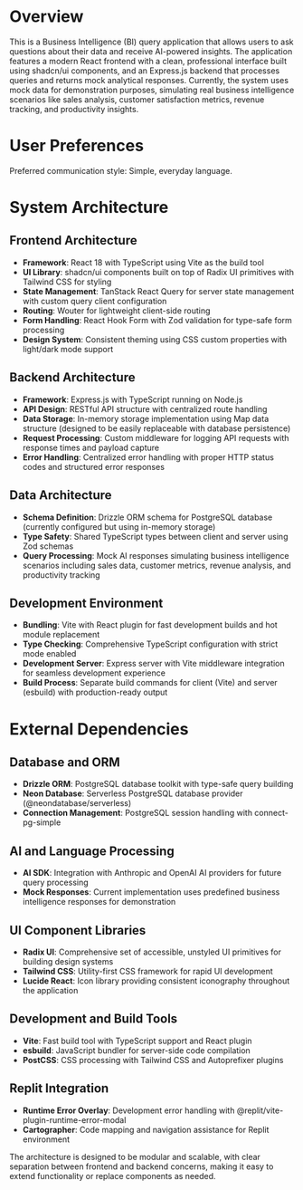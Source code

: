 # Overview

This is a Business Intelligence (BI) query application that allows users to ask questions about their data and receive AI-powered insights. The application features a modern React frontend with a clean, professional interface built using shadcn/ui components, and an Express.js backend that processes queries and returns mock analytical responses. Currently, the system uses mock data for demonstration purposes, simulating real business intelligence scenarios like sales analysis, customer satisfaction metrics, revenue tracking, and productivity insights.

# User Preferences

Preferred communication style: Simple, everyday language.

# System Architecture

## Frontend Architecture
- **Framework**: React 18 with TypeScript using Vite as the build tool
- **UI Library**: shadcn/ui components built on top of Radix UI primitives with Tailwind CSS for styling
- **State Management**: TanStack React Query for server state management with custom query client configuration
- **Routing**: Wouter for lightweight client-side routing
- **Form Handling**: React Hook Form with Zod validation for type-safe form processing
- **Design System**: Consistent theming using CSS custom properties with light/dark mode support

## Backend Architecture  
- **Framework**: Express.js with TypeScript running on Node.js
- **API Design**: RESTful API structure with centralized route handling
- **Data Storage**: In-memory storage implementation using Map data structure (designed to be easily replaceable with database persistence)
- **Request Processing**: Custom middleware for logging API requests with response times and payload capture
- **Error Handling**: Centralized error handling with proper HTTP status codes and structured error responses

## Data Architecture
- **Schema Definition**: Drizzle ORM schema for PostgreSQL database (currently configured but using in-memory storage)
- **Type Safety**: Shared TypeScript types between client and server using Zod schemas
- **Query Processing**: Mock AI responses simulating business intelligence scenarios including sales data, customer metrics, revenue analysis, and productivity tracking

## Development Environment
- **Bundling**: Vite with React plugin for fast development builds and hot module replacement
- **Type Checking**: Comprehensive TypeScript configuration with strict mode enabled
- **Development Server**: Express server with Vite middleware integration for seamless development experience
- **Build Process**: Separate build commands for client (Vite) and server (esbuild) with production-ready output

# External Dependencies

## Database and ORM
- **Drizzle ORM**: PostgreSQL database toolkit with type-safe query building
- **Neon Database**: Serverless PostgreSQL database provider (@neondatabase/serverless)
- **Connection Management**: PostgreSQL session handling with connect-pg-simple

## AI and Language Processing
- **AI SDK**: Integration with Anthropic and OpenAI AI providers for future query processing
- **Mock Responses**: Current implementation uses predefined business intelligence responses for demonstration

## UI Component Libraries
- **Radix UI**: Comprehensive set of accessible, unstyled UI primitives for building design systems
- **Tailwind CSS**: Utility-first CSS framework for rapid UI development
- **Lucide React**: Icon library providing consistent iconography throughout the application

## Development and Build Tools
- **Vite**: Fast build tool with TypeScript support and React plugin
- **esbuild**: JavaScript bundler for server-side code compilation
- **PostCSS**: CSS processing with Tailwind CSS and Autoprefixer plugins

## Replit Integration
- **Runtime Error Overlay**: Development error handling with @replit/vite-plugin-runtime-error-modal
- **Cartographer**: Code mapping and navigation assistance for Replit environment

The architecture is designed to be modular and scalable, with clear separation between frontend and backend concerns, making it easy to extend functionality or replace components as needed.